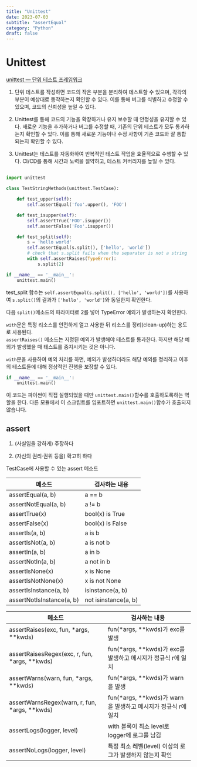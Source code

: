```yaml
---
title: "Unittest"
date: 2023-07-03
subtitle: "assertEqual"
category: "Python"
draft: false
---
```


# Unittest

[unittest — 단위 테스트 프레임워크](https://docs.python.org/ko/3/library/unittest.html)

1. 단위 테스트를 작성하면 코드의 작은 부분을 분리하여 테스트할 수 있으며, 각각의 부분이 예상대로 동작하는지 확인할 수 있다. 이를 통해 버그를 식별하고 수정할 수 있으며, 코드의 신뢰성을 높일 수 있다.

2. Unittest를 통해 코드의 기능을 확장하거나 유지 보수할 때 안정성을 유지할 수 있다. 새로운 기능을 추가하거나 버그를 수정할 때, 기존의 단위 테스트가 모두 통과하는지 확인할 수 있다. 이를 통해 새로운 기능이나 수정 사항이 기존 코드와 잘 통합되는지 확인할 수 있다.

3. Unittest는 테스트를 자동화하여 반복적인 테스트 작업을 효율적으로 수행할 수 있다. CI/CD를 통해 시간과 노력을 절약하고, 테스트 커버리지를 높일 수 있다.

##

```python
import unittest

class TestStringMethods(unittest.TestCase):

    def test_upper(self):
        self.assertEqual('foo'.upper(), 'FOO')

    def test_isupper(self):
        self.assertTrue('FOO'.isupper())
        self.assertFalse('Foo'.isupper())

    def test_split(self):
        s = 'hello world'
        self.assertEqual(s.split(), ['hello', 'world'])
        # check that s.split fails when the separator is not a string
        with self.assertRaises(TypeError):
            s.split(2)

if __name__ == '__main__':
    unittest.main()
```

test_split 함수는 `self.assertEqual(s.split(), ['hello', 'world'])`를 사용하여 `s.split()`의 결과가 `['hello', 'world']`와 동일한지 확인한다.

다음 `split()`메소드의 파라미터로 2를 넣어 TypeError 예외가 발생하는지 확인한다.

`with`문은 특정 리소스를 안전하게 열고 사용한 뒤 리소스를 정리(clean-up)하는 용도로 사용된다.  
`assertRaises()` 메소드는 지정된 예외가 발생해야 테스트를 통과한다. 하지만 해당 예외가 발생했을 때 테스트를 중지시키는 것은 아니다.

`with`문을 사용하여 예외 처리를 하면, 예외가 발생하더라도 해당 예외를 정리하고 이후의 테스트들에 대해 정상적인 진행을 보장할 수 있다.

```python
if __name__ == '__main__':
    unittest.main()
```

이 코드는 파이썬이 직접 실행되었을 때만 `unittest.main()`함수를 호출하도록하는 역할을 한다. 다른 모듈에서 이 스크립트를 임포트하면 `unittest.main()`함수가 호출되지 않습니다.

## assert

1. (사실임을 강하게) 주장하다

2. (자신의 권리·권위 등을) 확고히 하다

TestCase에 사용할 수 있는 assert 메소드

| 메소드                    | 검사하는 내용        |
| ------------------------- | -------------------- |
| assertEqual(a, b)         | a == b               |
| assertNotEqual(a, b)      | a != b               |
| assertTrue(x)             | bool(x) is True      |
| assertFalse(x)            | bool(x) is False     |
| assertIs(a, b)            | a is b               |
| assertIsNot(a, b)         | a is not b           |
| assertIn(a, b)            | a in b               |
| assertNotIn(a, b)         | a not in b           |
| assertIsNone(x)           | x is None            |
| assertIsNotNone(x)        | x is not None        |
| assertIsInstance(a, b)    | isinstance(a, b)     |
| assertNotIsInstance(a, b) | not isinstance(a, b) |

| 메소드                                           | 검사하는 내용                                                    |
| ------------------------------------------------ | ---------------------------------------------------------------- |
| assertRaises(exc, fun, \*args, \*\*kwds)         | fun(\*args, \*\*kwds)가 exc를 발생                               |
| assertRaisesRegex(exc, r, fun, \*args, \*\*kwds) | fun(\*args, \*\*kwds)가 exc를 발생하고 메시지가 정규식 r에 일치  |
| assertWarns(warn, fun, \*args, \*\*kwds)         | fun(\*args, \*\*kwds)가 warn을 발생                              |
| assertWarnsRegex(warn, r, fun, \*args, \*\*kwds) | fun(\*args, \*\*kwds)가 warn을 발생하고 메시지가 정규식 r에 일치 |
| assertLogs(logger, level)                        | with 블록이 최소 level로 logger에 로그를 남김                    |
| assertNoLogs(logger, level)                      | 특정 최소 레벨(level) 이상의 로그가 발생하지 않는지 확인         |
